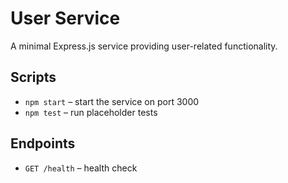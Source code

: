 # User Service

A minimal Express.js service providing user-related functionality.

## Scripts

- `npm start` – start the service on port 3000
- `npm test` – run placeholder tests

## Endpoints

- `GET /health` – health check

